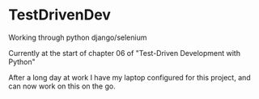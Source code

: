 # TestDrivenDev
Working through python django/selenium 

Currently at the start of chapter 06 of "Test-Driven Development with Python"

After a long day at work I have my laptop configured for this project, and can now work on this 
on the go.
